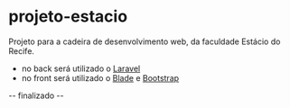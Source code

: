 # projeto-estacio

Projeto para a cadeira de desenvolvimento web, da faculdade Estácio do Recife.

- no back será utilizado o [Laravel](https://github.com/laravel/laravel)
- no front será utilizado o [Blade](https://laravel.com/docs/5.6/blade) e [Bootstrap](https://getbootstrap.com)

-- finalizado --

